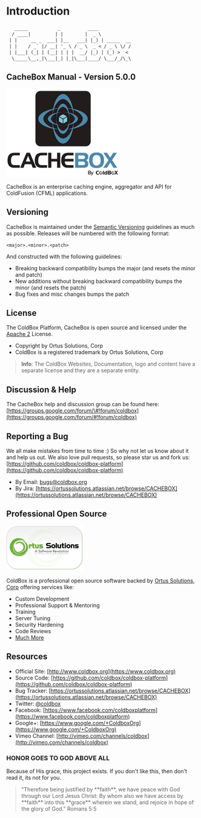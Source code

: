 # Introduction

```text
   _____           _          ____            
  / ____|         | |        |  _ \           
 | |     __ _  ___| |__   ___| |_) | _____  __
 | |    / _` |/ __| '_ \ / _ \  _ < / _ \ \/ /
 | |___| (_| | (__| | | |  __/ |_) | (_) >  < 
  \_____\__,_|\___|_| |_|\___|____/ \___/_/\_\
```

## CacheBox Manual - Version 5.0.0

![CacheBox](../../.gitbook/assets/cacheboxlogo.png)

CacheBox is an enterprise caching engine, aggregator and API for ColdFusion \(CFML\) applications.

## Versioning

CacheBox is maintained under the [Semantic Versioning](https://semver.org) guidelines as much as possible. Releases will be numbered with the following format:

```text
<major>.<minor>.<patch>
```

And constructed with the following guidelines:

* Breaking backward compatibility bumps the major \(and resets the minor and patch\)
* New additions without breaking backward compatibility bumps the minor \(and resets the patch\)
* Bug fixes and misc changes bumps the patch

## License

The ColdBox Platform, CacheBox is open source and licensed under the [Apache 2](http://www.apache.org/licenses/LICENSE-2.0.html) License.

* Copyright by Ortus Solutions, Corp
* ColdBox is a registered trademark by Ortus Solutions, Corp

> **Info**: The ColdBox Websites, Documentation, logo and content have a separate license and they are a separate entity.

## Discussion & Help

The CacheBox help and discussion group can be found here: [https://groups.google.com/forum/\#!forum/coldbox](https://groups.google.com/forum/#!forum/coldbox)

## Reporting a Bug

We all make mistakes from time to time :\) So why not let us know about it and help us out. We also love pull requests, so please star us and fork us: [https://github.com/coldbox/coldbox-platform](https://github.com/coldbox/coldbox-platform)

* By Email: [bugs@coldbox.org](mailto:bugs@coldbox.org)
* By Jira: [https://ortussolutions.atlassian.net/browse/CACHEBOX](https://ortussolutions.atlassian.net/browse/CACHEBOX)

## Professional Open Source

![Ortus Solutions, Corp](../../.gitbook/assets/ortussolutions_button.png)

ColdBox is a professional open source software backed by [Ortus Solutions, Corp](http://www.ortussolutions.com/services) offering services like:

* Custom Development
* Professional Support & Mentoring
* Training
* Server Tuning
* Security Hardening
* Code Reviews
* [Much More](http://www.ortussolutions.com/services)

## Resources

* Official Site: [http://www.coldbox.org](https://www.coldbox.org)
* Source Code: [https://github.com/coldbox/coldbox-platform](https://github.com/coldbox/coldbox-platform)
* Bug Tracker: [https://ortussolutions.atlassian.net/browse/CACHEBOX](https://ortussolutions.atlassian.net/browse/CACHEBOX)
* Twitter: [@coldbox](http://www.twitter.com/coldbox)
* Facebook: [https://www.facebook.com/coldboxplatform](https://www.facebook.com/coldboxplatform)
* Google+: [https://www.google.com/+ColdboxOrg](https://www.google.com/+ColdboxOrg)
* Vimeo Channel: [http://vimeo.com/channels/coldbox](http://vimeo.com/channels/coldbox)

### HONOR GOES TO GOD ABOVE ALL

Because of His grace, this project exists. If you don't like this, then don't read it, its not for you.

> "Therefore being justified by \*\*faith\*\*, we have peace with God through our Lord Jesus Christ: By whom also we have access by \*\*faith\*\* into this \*\*grace\*\* wherein we stand, and rejoice in hope of the glory of God." Romans 5:5

